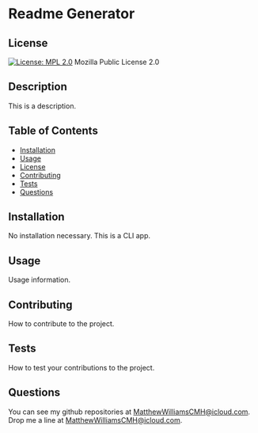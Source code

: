 # Readme Generator

## License
[![License: MPL 2.0](https://img.shields.io/badge/License-MPL_2.0-brightgreen.svg)](https://opensource.org/licenses/MPL-2.0)
Mozilla Public License 2.0

## Description
This is a description.

## Table of Contents
- [Installation](#installation)
- [Usage](#usage)
- [License](#license)
- [Contributing](#contributing)
- [Tests](#tests)
- [Questions](#questions)

## Installation
No installation necessary. This is a CLI app.

## Usage
Usage information.

## Contributing
How to contribute to the project.

## Tests
How to test your contributions to the project.

## Questions
You can see my github repositories at [MatthewWilliamsCMH@icloud.com](https://github.com/MatthewWilliamsCMH/).  
Drop me a line at [MatthewWilliamsCMH@icloud.com](mailto:MatthewWilliamsCMH@icloud.com).